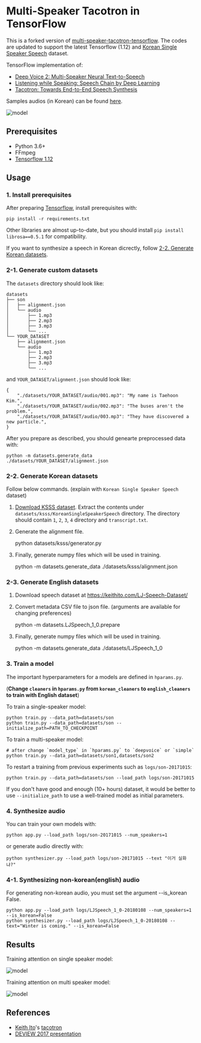 # Multi-Speaker Tacotron in TensorFlow

This is a forked version of [multi-speaker-tacotron-tensorflow](https://github.com/carpedm20/multi-speaker-tacotron-tensorflow). The codes are updated to support the latest Tensorflow (1.12) and [Korean Single Speaker Speech](https://www.kaggle.com/bryanpark/korean-single-speaker-speech-dataset/home) dataset.

TensorFlow implementation of:

- [Deep Voice 2: Multi-Speaker Neural Text-to-Speech](https://arxiv.org/abs/1705.08947)
- [Listening while Speaking: Speech Chain by Deep Learning](https://arxiv.org/abs/1707.04879)
- [Tacotron: Towards End-to-End Speech Synthesis](https://arxiv.org/abs/1703.10135)

Samples audios (in Korean) can be found [here](http://carpedm20.github.io/tacotron/en.html).

![model](./assets/model.png)


## Prerequisites

- Python 3.6+
- FFmpeg
- [Tensorflow 1.12](https://www.tensorflow.org/install/)


## Usage

### 1. Install prerequisites

After preparing [Tensorflow](https://www.tensorflow.org/install/), install prerequisites with:

    pip install -r requirements.txt

Other libraries are almost up-to-date, but you should install `pip install librosa==0.5.1` for compatibility.

If you want to synthesize a speech in Korean dicrectly, follow [2-2. Generate Korean datasets](#2-2-generate-korean-datasets).


### 2-1. Generate custom datasets

The `datasets` directory should look like:

    datasets
    ├── son
    │   ├── alignment.json
    │   └── audio
    │       ├── 1.mp3
    │       ├── 2.mp3
    │       ├── 3.mp3
    │       └── ...
    └── YOUR_DATASET
        ├── alignment.json
        └── audio
            ├── 1.mp3
            ├── 2.mp3
            ├── 3.mp3
            └── ...

and `YOUR_DATASET/alignment.json` should look like:

    {
        "./datasets/YOUR_DATASET/audio/001.mp3": "My name is Taehoon Kim.",
        "./datasets/YOUR_DATASET/audio/002.mp3": "The buses aren't the problem.",
        "./datasets/YOUR_DATASET/audio/003.mp3": "They have discovered a new particle.",
    }

After you prepare as described, you should genearte preprocessed data with:

    python -m datasets.generate_data ./datasets/YOUR_DATASET/alignment.json


### 2-2. Generate Korean datasets

Follow below commands. (explain with `Korean Single Speaker Speech` dataset)

1. [Download KSSS dataset](https://www.kaggle.com/bryanpark/korean-single-speaker-speech-dataset/home). Extract the contents under `datasets/ksss/KoreanSingleSpeakerSpeech` directory. The directory should contain `1`, `2`, `3`, `4` directory and `transcript.txt`.

2. Generate the alignment file.

    python datasets/ksss/generator.py

3. Finally, generate numpy files which will be used in training.

    python -m datasets.generate_data ./datasets/ksss/alignment.json

### 2-3. Generate English datasets

1. Download speech dataset at https://keithito.com/LJ-Speech-Dataset/

2. Convert metadata CSV file to json file. (arguments are available for changing preferences)

    python -m datasets.LJSpeech_1_0.prepare

3. Finally, generate numpy files which will be used in training.

    python -m datasets.generate_data ./datasets/LJSpeech_1_0


### 3. Train a model

The important hyperparameters for a models are defined in `hparams.py`.

(**Change `cleaners` in `hparams.py` from `korean_cleaners` to `english_cleaners` to train with English dataset**)

To train a single-speaker model:

    python train.py --data_path=datasets/son
    python train.py --data_path=datasets/son --initialize_path=PATH_TO_CHECKPOINT

To train a multi-speaker model:

    # after change `model_type` in `hparams.py` to `deepvoice` or `simple`
    python train.py --data_path=datasets/son1,datasets/son2

To restart a training from previous experiments such as `logs/son-20171015`:

    python train.py --data_path=datasets/son --load_path logs/son-20171015

If you don't have good and enough (10+ hours) dataset, it would be better to use `--initialize_path` to use a well-trained model as initial parameters.


### 4. Synthesize audio

You can train your own models with:

    python app.py --load_path logs/son-20171015 --num_speakers=1

or generate audio directly with:

    python synthesizer.py --load_path logs/son-20171015 --text "이거 실화냐?"

### 4-1. Synthesizing non-korean(english) audio

For generating non-korean audio, you must set the argument --is_korean False.

    python app.py --load_path logs/LJSpeech_1_0-20180108 --num_speakers=1 --is_korean=False
    python synthesizer.py --load_path logs/LJSpeech_1_0-20180108 --text="Winter is coming." --is_korean=False

## Results

Training attention on single speaker model:

![model](./assets/attention_single_speaker.gif)

Training attention on multi speaker model:

![model](./assets/attention_multi_speaker.gif)


## References

- [Keith Ito](https://github.com/keithito)'s [tacotron](https://github.com/keithito/tacotron)
- [DEVIEW 2017 presentation](https://www.slideshare.net/carpedm20/deview-2017-80824162)

